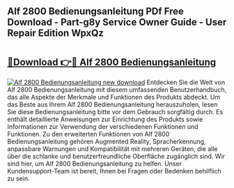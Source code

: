 ## Alf 2800 Bedienungsanleitung PDf Free Download - Part-g8y Service Owner Guide - User Repair Edition WpxQz

# <h2><a href="http://df3zy4.blite.top/?on=Alf+2800+Bedienungsanleitung">🔗Download 👉🔴 Alf 2800 Bedienungsanleitung</a></h2>

[![Alf 2800 Bedienungsanleitung new download](https://i.imgur.com/lujVjoI.png)](http://df3zy4.blite.top/?on=Alf+2800+Bedienungsanleitung)
Entdecken Sie die Welt von Alf 2800 Bedienungsanleitung mit diesem umfassenden Benutzerhandbuch, das alle Aspekte der Merkmale und Funktionen des Produkts abdeckt. Um das Beste aus Ihrem Alf 2800 Bedienungsanleitung herauszuholen, lesen Sie diese Bedienungsanleitung bitte vor dem Gebrauch sorgfältig durch. Es enthält detaillierte Anweisungen zur Einrichtung des Produkts sowie Informationen zur Verwendung der verschiedenen Funktionen und Funktionen. Zu den erweiterten Funktionen von Alf 2800 Bedienungsanleitung gehören Augmented Reality, Spracherkennung, anpassbare Warnungen und Kompatibilität mit mehreren Geräten, die alle über die schlanke und benutzerfreundliche Oberfläche zugänglich sind. Wir sind hier, um Alf 2800 Bedienungsanleitung zu helfen. Unser Kundensupport-Team ist bereit, Ihnen bei Fragen oder Bedenken behilflich zu sein.
